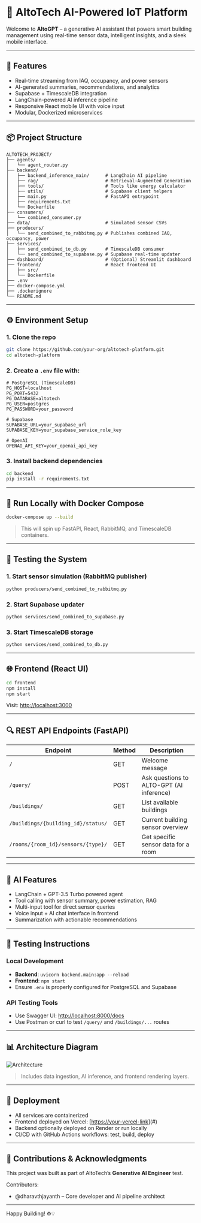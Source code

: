 # 🏢 AltoTech AI-Powered IoT Platform

Welcome to **AltoGPT** – a generative AI assistant that powers smart building management using real-time sensor data, intelligent insights, and a sleek mobile interface.

---

## 🚀 Features

- Real-time streaming from IAQ, occupancy, and power sensors
- AI-generated summaries, recommendations, and analytics
- Supabase + TimescaleDB integration
- LangChain-powered AI inference pipeline
- Responsive React mobile UI with voice input
- Modular, Dockerized microservices

---

## 📦 Project Structure

```
ALTOTECH_PROJECT/
├── agents/
│   └── agent_router.py
├── backend/
│   ├── backend_inference_main/      # LangChain AI pipeline
│   ├── rag/                         # Retrieval-Augmented Generation
│   ├── tools/                       # Tools like energy calculator
│   ├── utils/                       # Supabase client helpers
│   ├── main.py                      # FastAPI entrypoint
│   ├── requirements.txt
│   └── Dockerfile
├── consumers/
│   └── combined_consumer.py
├── data/                            # Simulated sensor CSVs
├── producers/
│   └── send_combined_to_rabbitmq.py # Publishes combined IAQ, occupancy, power
├── services/
│   ├── send_combined_to_db.py       # TimescaleDB consumer
│   └── send_combined_to_supabase.py # Supabase real-time updater
├── dashboard/                       # (Optional) Streamlit dashboard
├── frontend/                        # React frontend UI
│   ├── src/
│   └── Dockerfile
├── .env
├── docker-compose.yml
├── .dockerignore
└── README.md
```

---

## ⚙️ Environment Setup

### 1. Clone the repo
```bash
git clone https://github.com/your-org/altotech-platform.git
cd altotech-platform
```

### 2. Create a `.env` file with:
```env
# PostgreSQL (TimescaleDB)
PG_HOST=localhost
PG_PORT=5432
PG_DATABASE=altotech
PG_USER=postgres
PG_PASSWORD=your_password

# Supabase
SUPABASE_URL=your_supabase_url
SUPABASE_KEY=your_supabase_service_role_key

# OpenAI
OPENAI_API_KEY=your_openai_api_key
```

### 3. Install backend dependencies
```bash
cd backend
pip install -r requirements.txt
```

---

## 🐳 Run Locally with Docker Compose
```bash
docker-compose up --build
```
> This will spin up FastAPI, React, RabbitMQ, and TimescaleDB containers.

---

## 🧪 Testing the System

### 1. Start sensor simulation (RabbitMQ publisher)
```bash
python producers/send_combined_to_rabbitmq.py
```

### 2. Start Supabase updater
```bash
python services/send_combined_to_supabase.py
```

### 3. Start TimescaleDB storage
```bash
python services/send_combined_to_db.py
```

---

## 🌐 Frontend (React UI)
```bash
cd frontend
npm install
npm start
```
Visit: [http://localhost:3000](http://localhost:3000)

---

## 🔍 REST API Endpoints (FastAPI)

| Endpoint                              | Method | Description                                      |
|---------------------------------------|--------|--------------------------------------------------|
| `/`                                   | GET    | Welcome message                                 |
| `/query/`                             | POST   | Ask questions to ALTO-GPT (AI inference)         |
| `/buildings/`                         | GET    | List available buildings                         |
| `/buildings/{building_id}/status/`   | GET    | Current building sensor overview                 |
| `/rooms/{room_id}/sensors/{type}/`   | GET    | Get specific sensor data for a room              |

---

## 🤖 AI Features

- LangChain + GPT-3.5 Turbo powered agent
- Tool calling with sensor summary, power estimation, RAG
- Multi-input tool for direct sensor queries
- Voice input + AI chat interface in frontend
- Summarization with actionable recommendations

---

## 🧪 Testing Instructions

### Local Development

- **Backend**: `uvicorn backend.main:app --reload`
- **Frontend**: `npm start`
- Ensure `.env` is properly configured for PostgreSQL and Supabase

### API Testing Tools

- Use Swagger UI: [http://localhost:8000/docs](http://localhost:8000/docs)
- Use Postman or curl to test `/query/` and `/buildings/...` routes

---

## 📊 Architecture Diagram

![Architecture](./docs/architecture.png)

> Includes data ingestion, AI inference, and frontend rendering layers.

---

## 🚀 Deployment

- All services are containerized
- Frontend deployed on Vercel: [[https://your-vercel-link](https://altogpt-jayanths-projects-3b08736b.vercel.app/)](#)
- Backend optionally deployed on Render or run locally
- CI/CD with GitHub Actions workflows: test, build, deploy

---

## 🧠 Contributions & Acknowledgments

This project was built as part of AltoTech’s **Generative AI Engineer** test.

Contributors:
- @dharavthjayanth – Core developer and AI pipeline architect

---

Happy Building! ⚙️💡
